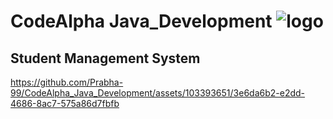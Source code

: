 # CodeAlpha Java_Development <img src="https://www.vectorlogo.zone/logos/java/java-icon.svg" alt="logo"/>

## Student Management System

https://github.com/Prabha-99/CodeAlpha_Java_Development/assets/103393651/3e6da6b2-e2dd-4686-8ac7-575a86d7fbfb


